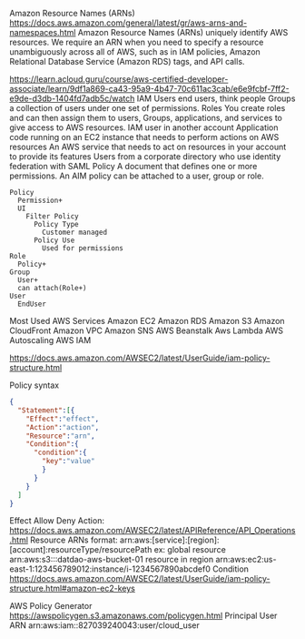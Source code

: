 Amazon Resource Names (ARNs)
  https://docs.aws.amazon.com/general/latest/gr/aws-arns-and-namespaces.html
  Amazon Resource Names (ARNs) uniquely identify AWS resources. We require an ARN when you need to specify a resource unambiguously across all of AWS, such as in IAM policies, Amazon Relational Database Service (Amazon RDS) tags, and API calls.
  
https://learn.acloud.guru/course/aws-certified-developer-associate/learn/9df1a869-ca43-95a9-4b47-70c611ac3cab/e6e9fcbf-7ff2-e9de-d3db-1404fd7adb5c/watch
IAM
   Users
      end users, think people
   Groups
      a collection of users under one set of permissions.
   Roles
      You create roles and can then assign them to users, Groups, applications, and services to give access to AWS resources.
      IAM user in another account
      Application code running on an EC2 instance that needs to perform actions on AWS resources
      An AWS service that needs to act on resources in your account to provide its features
      Users from a corporate directory who use identity federation with SAML
   Policy
      A document that defines one or more permissions.
      An AIM policy can be attached to a user, group or role.
```
Policy
  Permission+
  UI
    Filter Policy
      Policy Type
        Customer managed
      Policy Use
        Used for permissions
Role
  Policy+
Group
  User+
  can attach(Role+)
User
  EndUser
```
Most Used AWS Services
  Amazon EC2
  Amazon RDS
  Amazon S3
  Amazon CloudFront
  Amazon VPC
  Amazon SNS
  AWS Beanstalk
  Aws Lambda
  AWS Autoscaling
  AWS IAM

https://docs.aws.amazon.com/AWSEC2/latest/UserGuide/iam-policy-structure.html

Policy syntax
```json
{
  "Statement":[{
    "Effect":"effect",
    "Action":"action",
    "Resource":"arn",
    "Condition":{
      "condition":{
        "key":"value"
        }
      }
    }
  ]
}
```
Effect
  Allow
  Deny
Action:
  https://docs.aws.amazon.com/AWSEC2/latest/APIReference/API_Operations.html
Resource
  ARNs format:
    arn:aws:[service]:[region]:[account]:resourceType/resourcePath
    ex:
      global resource
        arn:aws:s3:::datdao-aws-bucket-01
      resource in region
        arn:aws:ec2:us-east-1:123456789012:instance/i-1234567890abcdef0
Condition
  https://docs.aws.amazon.com/AWSEC2/latest/UserGuide/iam-policy-structure.html#amazon-ec2-keys

AWS Policy Generator
  https://awspolicygen.s3.amazonaws.com/policygen.html
    Principal
      User ARN
        arn:aws:iam::827039240043:user/cloud_user
